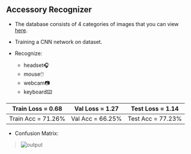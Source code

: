 ## Accessory Recognizer
- The database consists of 4 categories of images that you can view <a href='https://drive.google.com/drive/folders/1Mc-kEMtB0P91tYunK1kVwZ8BjiA0HsZU'>here</a>.
- Training a CNN network on dataset.

- Recognize:
  - headset🎧
  - mouse🖱️
  - webcam📷
  - keyboard⌨️

| Train Loss = 0.68    | Val Loss = 1.27    | Test Loss = 1.14  |
| :------------------: | :----------------: | :---------------: |
| Train Acc = 71.26%   | Val Acc = 66.25%   | Test Acc = 77.23% |


- Confusion Matrix:
>  ![output](https://user-images.githubusercontent.com/77120507/158018189-5fc9c501-d5f4-4761-b7b5-4058bc2ac01b.png)
